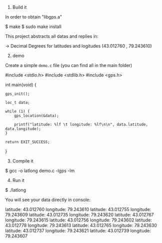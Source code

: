 1. Build it

In order to obtain "libgps.a"

$ make
$ sudo make install

This project abstracts all datas and replies in:

 -> Decimal Degrees for latitudes and logitudes (43.012760 , 79.243610)

2. demo 

Create a simple `demo.c` file (you can find all in the main folder)

#include <stdio.h>
#include <stdlib.h>
#include <gps.h>

int main(void) {
   
    gps_init();

    loc_t data;

    while (1) {
        gps_location(&data);

        printf("latitude: %lf \t longitude: %lf\n\n", data.latitude, data.longitude);
    }

    return EXIT_SUCCESS;
}


3. Compile it


$ gcc -o latlong demo.c -lgps -lm


4. Run it


$ ./latlong


You will see your data directly in console:

latitude: 43.012760      longitude: 79.243610
latitude: 43.012755      longitude: 79.243609
latitude: 43.012735      longitude: 79.243620
latitude: 43.012767      longitude: 79.243615
latitude: 43.012756      longitude: 79.243602
latitude: 43.012778      longitude: 79.243613
latitude: 43.012765      longitude: 79.243630
latitude: 43.012737      longitude: 79.243621
latitude: 43.012739      longitude: 79.243607




